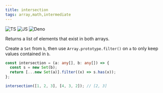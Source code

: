 ```yaml
---
title: intersection
tags: array,math,intermediate
---
```


![TS](https://img.shields.io/badge/supports-typescript-blue.svg?style=flat-square)
![JS](https://img.shields.io/badge/supports-javascript-yellow.svg?style=flat-square)
![Deno](https://img.shields.io/badge/supports-deno-green.svg?style=flat-square)

Returns a list of elements that exist in both arrays.

Create a `Set` from `b`, then use `Array.prototype.filter()` on `a` to only keep values contained in `b`.

```ts title="typescript"
const intersection = (a: any[], b: any[]) => {
  const s = new Set(b);
  return [...new Set(a)].filter((x) => s.has(x));
};
```

```ts title="typescript"
intersection([1, 2, 3], [4, 3, 2]); // [2, 3]
```
